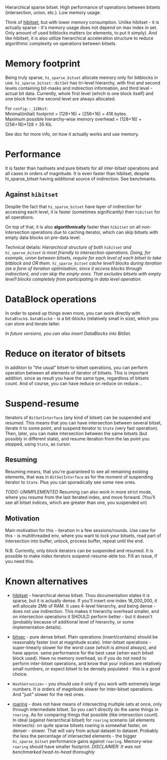 Hierarchical sparse bitset. High performance of operations between bitsets (intersection, union, etc.).
Low memory usage.

Think of [hibitset](https://crates.io/crates/hibitset), but with lower memory consumption.
Unlike hibitset - it is actually sparse - it's memory usage does not depend on max index in set.
Only amount of used bitblocks matters (or elements, to put it simply).
And like hibitset, it is also utilize
hierarchical acceleration structure to reduce algorithmic complexity on operations
between bitsets.

# Memory footprint

Being truly sparse, `hi_sparse_bitset` allocate memory only for bitblocks in use.
`hi_sparse_bitset::BitSet` has tri-level hierarchy, with first and second levels
containing bit-masks and indirection information, and third level - actual bit data.
Currently, whole first level (which is one block itself) and one block from the
second level are always allocated.

For `config::_128bit`:  
Minimal(initial) footprint = (128+16) + (256+16) = 416 bytes.  
Maximum possible hierarchy-wise memory overhead = (128+16) + (256+16)*128 = 35 Kb.

See doc for more info, on how it actually works and use memory.

# Performance

It is faster than hashsets and pure bitsets for all inter-bitset operations
and all cases in orders of magnitude. It is even faster than 
hibitset, despite hi_sparse_bitset having additional source of
indirection. See benchmarks.

## Against `hibitset`

Despite the fact that `hi_sparse_bitset` have layer of indirection for accessing
each level, it is faster (sometimes significantly) then `hibitset` for all operations.

On top of that, it is also **algorithmically** faster than `hibitset` on 
all non-intersection operations due to caching iterator, which
can skip bitsets with empty data blocks on pre-data level. 

Technical details:
_Hierarchical structure of both `hibitset` and `hi_sparse_bitset` is most
friendly to intersection operations. Doing, for example, union between bitsets,
require for each level of each bitset to take bitblock and OR them. `hi_sparse_bitset`
cache level1 blocks during iteration (as a form of iteration optimisation, since it access 
blocks through indirection), 
and can skip the empty ones. That excludes bitsets with empty level1 blocks completely 
from participating in data level operation._

# DataBlock operations

In order to speed up things even more, you can work directly with
`DataBlock`s. `DataBlock`s - is a bit-blocks (relatively small in size), 
which you can store and iterate latter.

_In future versions, you can also insert DataBlocks into BitSet._

# Reduce on iterator of bitsets

In addition to "the usual" bitset-to-bitset operations,
you can perform operation between all elements of iterator of bitsets.
This is important addition, since as result you have the same type, 
regardless of bitsets count. And of course, you can have reduce on 
reduce on reduce...

# Suspend-resume

Iterators of `BitSetInterface` (any kind of bitset) can be suspended and resumed.
This means that you can have intersection between several bitset, iterate it
to some point, and suspend iterator to `State` (very fast operation). Then, later,
you can make intersection between the same bitsets (but possibly in different state),
and resume iteration from the las point you stopped, using `State`, as cursor.

## Resuming

Resuming means, that you're guaranteed to see all remaining existing elements, 
that was in `BitSetInterface` as for the moment of suspending iterator to `State`.
Plus you can sporadically see some new ones.

_TODO: UNIMPLEMENTED_ 
Resuming can also work in more strict mode, where you resume from the last iterated index, 
and move forward. (You'll see all bitset indices, which are greater than one, you suspended on)

## Motivation

Main motivation for this - iteration in a few sessions/rounds. Use case for this -
is multithreaded env, where you want to lock your bitsets, read part of intersection into buffer,
unlock, process buffer, repeat until the end.

N.B. Currently, only block iterators can be suspended and resumed. It is possible
to make index iterators suspend-resume-able too. Fill an issue, if you need this.

# Known alternatives

* [hibitset](https://crates.io/crates/hibitset) - hierarchical dense bitset. Thou documentation states
    it is sparse, but it is actually dense. If you'll insert one index 16_000_000, it will allocate
    2Mb of RAM. It uses 4-level hierarchy, and being dense - does not use indirection.
    This makes it hierarchy overhead smaller, and on intersection operations it SHOULD perform
    better - but it doesn't (probably because of additional level of hierarchy, or some 
    implementation details).

* [bitvec](https://crates.io/crates/bitvec) - pure dense bitset. Plain operations (insert/contains)
    should be reasonably faster (not at magnitude scale).
    Inter-bitset operations - super-linearly slower for the worst case (which is almost always), 
    and have approx. same performance for the best case (when each bitset block used).
    Have no memory overhead, so if you do not need to perform inter-bitset operations,
    and know that your indices are relatively small numbers, or expect bitset to be
    densely populated - this is a good choice.

* `HashSet<usize>` - you should use it only if you work with extremely large numbers. 
   It is orders of magnitude slower for inter-bitset operations.
   And "just" slower for the rest ones.

*  [roaring](https://crates.io/crates/roaring) - does not have means of intersecting multiple
   sets at once, only through intermediate bitset. So you can't directly do the same things in `roaring`.
   As for comparing things that possible (like intersection count). In ideal (against hierarchical bitset) 
   for `roaring` scenario (all elements intersects): on quite sparse bitsets roaring is somewhat faster, on denser - slower. 
   That will vary from actual dataset to dataset. Probably the less the percentage of intersected 
   elements - the bigger `hi_sparse_bitset` performance gains against `roaring`. Memory-wise `roaring`
   should have smaller footprint. _DISCLAIMER: It was not benchmarked head-to-head thoroughly_ 